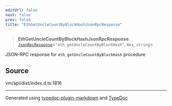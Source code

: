 ```yaml
---
editUrl: false
next: false
prev: false
title: "EthGetUncleCountByBlockHashJsonRpcResponse"
---
```


> **EthGetUncleCountByBlockHashJsonRpcResponse**: [`JsonRpcResponse`](/generated/type-aliases/jsonrpcresponse/)\<`"eth_getUncleCountByBlockHash"`, `Hex`, `string`\>

JSON-RPC response for `eth_getUncleCountByBlockHash` procedure

## Source

vm/api/dist/index.d.ts:1816

***
Generated using [typedoc-plugin-markdown](https://www.npmjs.com/package/typedoc-plugin-markdown) and [TypeDoc](https://typedoc.org/)

